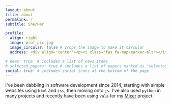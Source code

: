 ```yaml
---
layout: about
title: about
permalink: /
subtitle: She/Her

profile:
  align: right
  image: prof_pic.jpg
  image_circular: false # crops the image to make it circular
  address: <div align='center'><p><i class="fas fa-map-marker-alt"></i> England</p></div>

# news: true  # includes a list of news items
# selected_papers: true # includes a list of papers marked as "selected={true}"
social: true  # includes social icons at the bottom of the page
---
```


I've been dabbling in software development since 2014, starting
with simple websites using `html` and `css`, then moving onto `js`. I've also used `python` in many
projects and recently have been using `vala` for my [Mixer](/projects/mixer) project.
